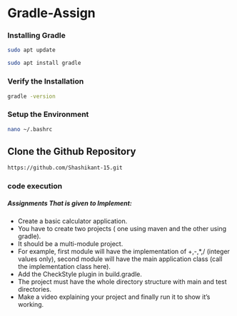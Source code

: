 # Gradle-Assign

### Installing Gradle

```bash
sudo apt update

sudo apt install gradle

```
### Verify the Installation

```bash
gradle -version
```

### Setup the Environment 
 
```bash
nano ~/.bashrc 
```


## Clone the Github Repository


```bash
https://github.com/Shashikant-15.git
```

###  code execution

##### Assignments That is given to Implement:

* Create a basic calculator application.
*  You have to create two projects ( one using maven and the other using
gradle).
*  It should be a multi-module project.
*  For example, first module will have the implementation of +,-,*,/
(integer values only), second module will have the main application class (call
the implementation class here).
*  Add the CheckStyle plugin in build.gradle.
*  The project must have the whole directory structure with main and test
directories.
*  Make a video explaining your project and finally run it to show it’s working.
